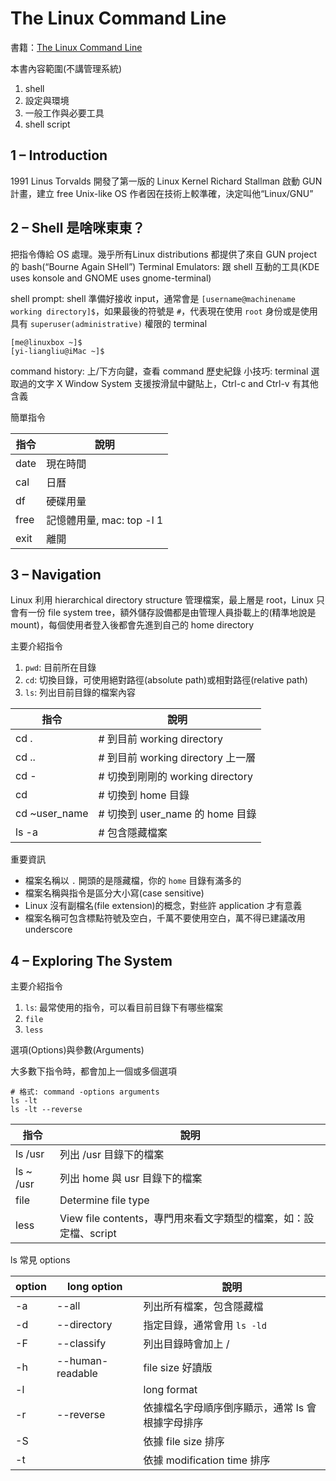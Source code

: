 # The Linux Command Line

書籍：[The Linux Command Line](https://www.amazon.com/Linux-Command-Line-Complete-Introduction/dp/1593273894)

本書內容範圍(不講管理系統)

1. shell
2. 設定與環境
3. 一般工作與必要工具
4. shell script

## 1 – Introduction

1991 Linus Torvalds 開發了第一版的 Linux Kernel
Richard Stallman 啟動 GUN 計畫，建立 free Unix-like OS
作者因在技術上較準確，決定叫他“Linux/GNU”

## 2 – Shell 是啥咪東東？

把指令傳給 OS 處理。幾乎所有Linux distributions 都提供了來自 GUN project 的 bash(“Bourne Again SHell”)
Terminal Emulators: 跟 shell 互動的工具(KDE uses konsole and GNOME uses gnome-terminal)

shell prompt: shell 準備好接收 input，通常會是 `[username@machinename working directory]$`，如果最後的符號是 `#`，代表現在使用 `root` 身份或是使用具有 `superuser(administrative)` 權限的 terminal

```shell
[me@linuxbox ~]$
[yi-liangliu@iMac ~]$
```

command history: 上/下方向鍵，查看 command 歷史紀錄
小技巧: terminal 選取過的文字 X Window System 支援按滑鼠中鍵貼上，Ctrl-c and Ctrl-v 有其他含義

簡單指令

指令 | 說明
---|---
date | 現在時間
cal | 日曆
df | 硬碟用量
free | 記憶體用量, mac: top -l 1 | head -n 10 | grep PhysMem
exit | 離開

## 3 – Navigation

Linux 利用 hierarchical directory structure 管理檔案，最上層是 root，Linux 只會有一份 file system tree，額外儲存設備都是由管理人員掛載上的(精準地說是 mount)，每個使用者登入後都會先進到自己的 home directory

主要介紹指令

1. `pwd`: 目前所在目錄
1. `cd`: 切換目錄，可使用絕對路徑(absolute path)或相對路徑(relative path)
1. `ls`: 列出目前目錄的檔案內容

指令 | 說明
---|---
cd . | # 到目前 working directory
cd .. | # 到目前 working directory 上一層
cd - | # 切換到剛剛的 working directory
cd | # 切換到 home 目錄
cd ~user_name | # 切換到 user_name 的 home 目錄
ls -a | # 包含隱藏檔案

重要資訊

* 檔案名稱以 `.` 開頭的是隱藏檔，你的 `home` 目錄有滿多的
* 檔案名稱與指令是區分大小寫(case sensitive)
* Linux 沒有副檔名(file extension)的概念，對些許 application 才有意義
* 檔案名稱可包含標點符號及空白，千萬不要使用空白，萬不得已建議改用 underscore

## 4 – Exploring The System

主要介紹指令

1. `ls`: 最常使用的指令，可以看目前目錄下有哪些檔案
1. `file`
1. `less`

選項(Options)與參數(Arguments)

大多數下指令時，都會加上一個或多個選項

```shell
# 格式: command -options arguments
ls -lt
ls -lt --reverse
```

指令 | 說明
---|---
ls /usr | 列出 /usr 目錄下的檔案
ls ~ /usr | 列出 home 與 usr 目錄下的檔案
file | Determine file type
less | View file contents，專門用來看文字類型的檔案，如：設定檔、script

ls 常見 options

option | long option | 說明
---|---|---
-a | --all | 列出所有檔案，包含隱藏檔
-d | --directory | 指定目錄，通常會用 `ls -ld`
-F | --classify | 列出目錄時會加上 /
-h | --human-readable | file size 好讀版
-l | | long format
-r | --reverse | 依據檔名字母順序倒序顯示，通常 ls 會根據字母排序
-S | | 依據 file size 排序
-t | | 依據 modification time 排序
